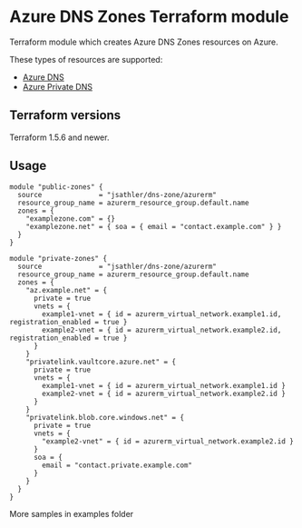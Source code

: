 # Azure DNS Zones Terraform module

Terraform module which creates Azure DNS Zones resources on Azure.

These types of resources are supported:

* [Azure DNS](https://learn.microsoft.com/en-us/azure/dns/dns-overview)
* [Azure Private DNS](https://learn.microsoft.com/en-us/azure/dns/private-dns-overview)

## Terraform versions

Terraform 1.5.6 and newer.

## Usage

```hcl
module "public-zones" {
  source              = "jsathler/dns-zone/azurerm"
  resource_group_name = azurerm_resource_group.default.name
  zones = {
    "examplezone.com" = {}
    "examplezone.net" = { soa = { email = "contact.example.com" } }
  }
}
```

```hcl
module "private-zones" {
  source              = "jsathler/dns-zone/azurerm"
  resource_group_name = azurerm_resource_group.default.name
  zones = {
    "az.example.net" = {
      private = true
      vnets = {
        example1-vnet = { id = azurerm_virtual_network.example1.id, registration_enabled = true }
        example2-vnet = { id = azurerm_virtual_network.example2.id, registration_enabled = true }
      }
    }
    "privatelink.vaultcore.azure.net" = {
      private = true
      vnets = {
        example1-vnet = { id = azurerm_virtual_network.example1.id }
        example2-vnet = { id = azurerm_virtual_network.example2.id }
      }
    }
    "privatelink.blob.core.windows.net" = {
      private = true
      vnets = {
        "example2-vnet" = { id = azurerm_virtual_network.example2.id }
      }
      soa = {
        email = "contact.private.example.com"
      }
    }
  }
}
```

More samples in examples folder